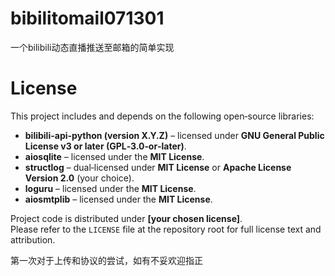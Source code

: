 # bibilitomail071301
一个bilibili动态直播推送至邮箱的简单实现

# License

This project includes and depends on the following open‑source libraries:

- **bilibili-api-python (version X.Y.Z)** – licensed under **GNU General Public License v3 or later (GPL‑3.0‑or‑later)**.
- **aiosqlite** – licensed under the **MIT License**.
- **structlog** – dual‑licensed under **MIT License** or **Apache License Version 2.0** (your choice).
- **loguru** – licensed under the **MIT License**.
- **aiosmtplib** – licensed under the **MIT License**.

Project code is distributed under **[your chosen license]**.  
Please refer to the `LICENSE` file at the repository root for full license text and attribution.

第一次对于上传和协议的尝试，如有不妥欢迎指正
